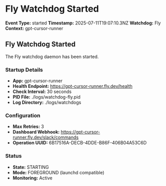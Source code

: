 # Fly Watchdog Started

**Event Type:** started
**Timestamp:** 2025-07-11T19:07:10.3NZ
**Watchdog:** Fly
**Context:** gpt-cursor-runner


## Fly Watchdog Started

The Fly watchdog daemon has been started.

### Startup Details
- **App:** gpt-cursor-runner
- **Health Endpoint:** https://gpt-cursor-runner.fly.dev/health
- **Check Interval:** 30 seconds
- **PID File:** ./logs/watchdog-fly.pid
- **Log Directory:** ./logs/watchdogs

### Configuration
- **Max Retries:** 3
- **Dashboard Webhook:** https://gpt-cursor-runner.fly.dev/slack/commands
- **Operation UUID:** 6B17516A-DECB-4DDE-B86F-406B04A53C6D

### Status
- **State:** STARTING
- **Mode:** FOREGROUND (launchd compatible)
- **Monitoring:** Active



